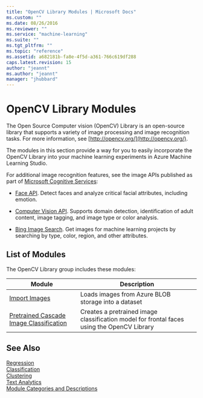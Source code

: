 ```yaml
---
title: "OpenCV Library Modules | Microsoft Docs"
ms.custom: ""
ms.date: 08/26/2016
ms.reviewer: ""
ms.service: "machine-learning"
ms.suite: ""
ms.tgt_pltfrm: ""
ms.topic: "reference"
ms.assetid: a682181b-fa8e-4f5d-a361-766c619df288
caps.latest.revision: 15
author: "jeannt"
ms.author: "jeannt"
manager: "jhubbard"
---
```

# OpenCV Library Modules
The Open Source Computer vision (OpenCV) Library is an open-source library that supports a variety of image processing and image recognition tasks. For more information, see [http://opencv.org/](http://opencv.org/).  
  
 The modules in this section provide a way for you to easily incorporate the OpenCV Library into your machine learning experiments in Azure Machine Learning Studio.  
  
 For additional image recognition features, see the image APIs published as part of [Microsoft Cognitive Services](https://www.microsoft.com/cognitive-services):  
  
-   [Face API](https://www.microsoft.com/cognitive-services/face-api). Detect faces and analyze critical facial attributes, including emotion.  
  
-   [Computer Vision API](https://www.microsoft.com/cognitive-services/computer-vision-api). Supports domain detection, identification of adult content, image tagging, and image type or color analysis.  
  
-   [Bing Image Search](https://www.microsoft.com/cognitive-services/bing-image-search-api). Get images for machine learning projects by searching by type, color, region, and other attributes.  
  
##  <a name="modules"></a> List of Modules  
 The OpenCV Library group includes these modules:  
  
|Module|Description|  
|------------|-----------------|  
|[Import Images](import-images.md)|Loads images from Azure BLOB storage into a dataset|  
|[Pretrained Cascade Image Classification](pretrained-cascade-image-classification.md)|Creates a pretrained image classification model for frontal faces using the OpenCV Library|  
  
## See Also  
 [Regression](machine-learning-initialize-model-regression.md)   
 [Classification](machine-learning-initialize-model-classification.md)   
 [Clustering](machine-learning-initialize-model-clustering.md)   
 [Text Analytics](text-analytics.md)   
 [Module Categories and Descriptions](machine-learning-module-descriptions.md)